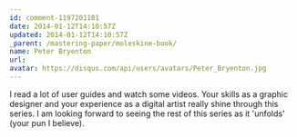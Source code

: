 ```yaml
---
id: comment-1197201101
date: 2014-01-12T14:10:57Z
updated: 2014-01-12T14:10:57Z
_parent: /mastering-paper/moleskine-book/
name: Peter Bryenton
url:
avatar: https://disqus.com/api/users/avatars/Peter_Bryenton.jpg
---
```


I read a lot of user guides and watch some videos. Your skills as a graphic
designer and your experience as a digital artist really shine through this series.
I am looking forward to seeing the rest of this series as it 'unfolds' (your pun
I believe).

